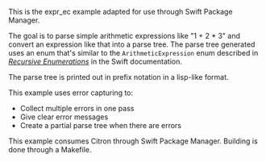 
This is the expr_ec example adapted for use through Swift Package
Manager.

The goal is to parse simple arithmetic expressions like "1 + 2 * 3" and
convert an expression like that into a parse tree. The parse tree
generated uses an enum that's similar to the `ArithmeticExpression` enum
described in [_Recursive Enumerations_][swift_doc_rec_enums] in the
Swift documentation.

The parse tree is printed out in prefix notation in a lisp-like format.

This example uses error capturing to:
  - Collect multiple errors in one pass
  - Give clear error messages
  - Create a partial parse tree when there are errors

[swift_doc_rec_enums]: https://developer.apple.com/library/content/documentation/Swift/Conceptual/Swift_Programming_Language/Enumerations.html#//apple_ref/doc/uid/TP40014097-CH12-ID536

This example consumes Citron through Swift Package Manager. Building is
done through a Makefile.

